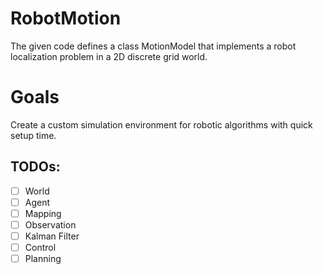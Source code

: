 # RobotMotion
The given code defines a class MotionModel that implements a robot localization  problem in a 2D discrete grid world.

# Goals
Create a custom simulation environment for robotic algorithms with quick setup time.
## TODOs:
- [ ] World 
- [ ] Agent
- [ ] Mapping
- [ ] Observation
- [ ] Kalman Filter
- [ ] Control
- [ ] Planning